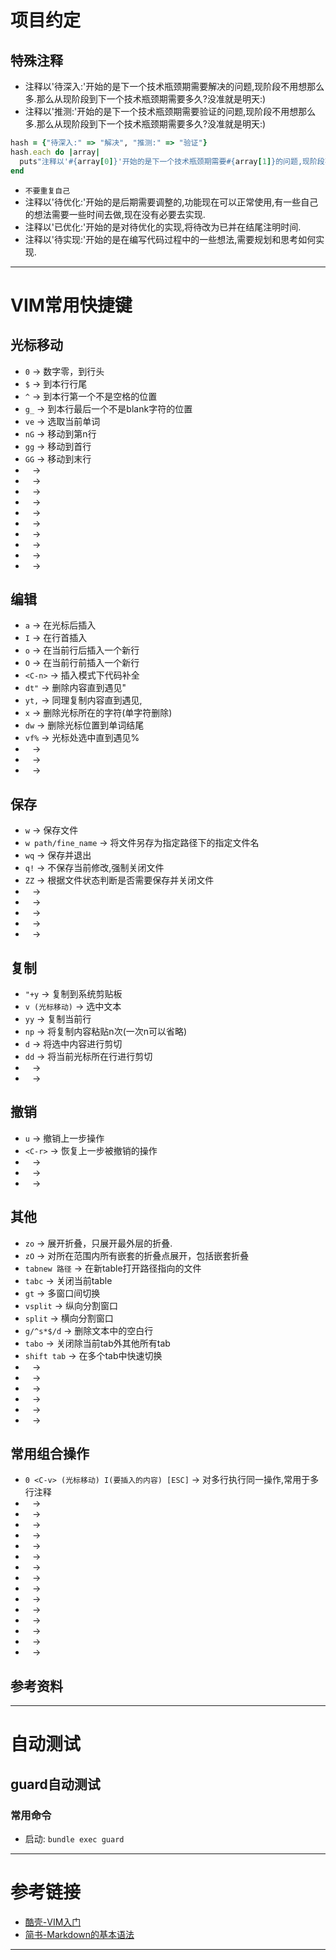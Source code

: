 # 项目约定

## 特殊注释
* 注释以'待深入:'开始的是下一个技术瓶颈期需要解决的问题,现阶段不用想那么多.那么从现阶段到下一个技术瓶颈期需要多久?没准就是明天:)
* 注释以'推测:'开始的是下一个技术瓶颈期需要验证的问题,现阶段不用想那么多.那么从现阶段到下一个技术瓶颈期需要多久?没准就是明天:)
```ruby
hash = {"待深入:" => "解决", "推测:" => "验证"}
hash.each do |array|
  puts"注释以'#{array[0]}'开始的是下一个技术瓶颈期需要#{array[1]}的问题,现阶段不用想那么多.那么从现阶段到下一个技术瓶颈期需要多久?没准就是明天:)"
end
```
* `不要重复自己`
* 注释以'待优化:'开始的是后期需要调整的,功能现在可以正常使用,有一些自己的想法需要一些时间去做,现在没有必要去实现.
* 注释以'已优化:'开始的是对待优化的实现,将待改为已并在结尾注明时间.
* 注释以'待实现:'开始的是在编写代码过程中的一些想法,需要规划和思考如何实现.

-----
# VIM常用快捷键

## 光标移动
* `0` → 数字零，到行头
* `$` → 到本行行尾
* `^` → 到本行第一个不是空格的位置
* `g_` → 到本行最后一个不是blank字符的位置
* `ve` → 选取当前单词
* `nG` → 移动到第n行
* `gg` → 移动到首行
* `GG` → 移动到末行
* ` ` → 
* ` ` → 
* ` ` → 
* ` ` → 
* ` ` → 
* ` ` → 
* ` ` → 
* ` ` → 
* ` ` → 
* ` ` → 

## 编辑
* `a` → 在光标后插入
* `I` → 在行首插入
* `o` → 在当前行后插入一个新行
* `O` → 在当前行前插入一个新行
* `<C-n>` → 插入模式下代码补全
* `dt"` → 删除内容直到遇见"
* `yt,` → 同理复制内容直到遇见,
* `x` → 删除光标所在的字符(单字符删除)
* `dw` → 删除光标位置到单词结尾
* `vf%` → 光标处选中直到遇见% 
* ` ` → 
* ` ` → 
* ` ` → 

## 保存
* `w` → 保存文件
* `w path/fine_name` → 将文件另存为指定路径下的指定文件名
* `wq` → 保存并退出
* `q!` → 不保存当前修改,强制关闭文件
* `ZZ` → 根据文件状态判断是否需要保存并关闭文件
* ` ` → 
* ` ` → 
* ` ` → 
* ` ` → 
* ` ` → 

## 复制
* `"+y` → 复制到系统剪贴板
* `v (光标移动)` → 选中文本 
* `yy` → 复制当前行 
* `np` → 将复制内容粘贴n次(一次n可以省略)
* `d` → 将选中内容进行剪切
* `dd` → 将当前光标所在行进行剪切
* ` ` → 
* ` ` → 

## 撤销
* `u` → 撤销上一步操作 
* `<C-r>` → 恢复上一步被撤销的操作
* ` ` → 
* ` ` → 
* ` ` → 

## 其他
* `zo` → 展开折叠，只展开最外层的折叠.
* `zO` → 对所在范围内所有嵌套的折叠点展开，包括嵌套折叠 
* `tabnew 路径` → 在新table打开路径指向的文件
* `tabc` → 关闭当前table
* `gt` → 多窗口间切换 
* `vsplit` → 纵向分割窗口 
* `split` → 横向分割窗口
* `g/^s*$/d` → 删除文本中的空白行 
* `tabo` → 关闭除当前tab外其他所有tab 
* `shift tab` → 在多个tab中快速切换 
* ` ` → 
* ` ` → 
* ` ` → 
* ` ` → 
* ` ` → 
* ` ` → 

## 常用组合操作
* `0 <C-v> (光标移动) I(要插入的内容) [ESC]`  → 对多行执行同一操作,常用于多行注释
* ` ` → 
* ` ` → 
* ` ` → 
* ` ` → 
* ` ` → 
* ` ` → 
* ` ` → 
* ` ` → 
* ` ` → 
* ` ` → 
* ` ` → 
* ` ` → 
* ` ` → 
* ` ` → 
* ` ` → 


## 参考资料
-----

# 自动测试
## guard自动测试
### 常用命令
* 启动: `bundle exec guard`

-----

# 参考链接
* [酷壳-VIM入门](https://coolshell.cn/articles/5426.html)
* [简书-Markdown的基本语法](https://www.jianshu.com/p/250e36bb5690)
-----
